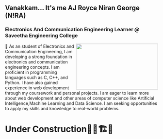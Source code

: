 
## Vanakkam... It's me AJ Royce Niran George (N!RA)

### Electronics And Communication Engineering Learner @ Saveetha Engineering College
<img align="right" width="270" height="150" src="https://cdn.dribbble.com/users/1059583/screenshots/4171367/coding-freak.gif">                                      
    
🌱 As an student of Electronics and Communication Engineering, I am developing a strong foundation in electronics and communication engineering concepts. I am proficient in programming languages such as C, C++, and Python. I have also gained experience in web development through my coursework and personal projects. I am eager to learn more about web development and other areas of computer science like Artificial Intelligence,Machine Learning and Data Science. I am seeking opportunities to apply my skills and knowledge to real-world problems.



# Under Construction👷🏽🏗️🚧
